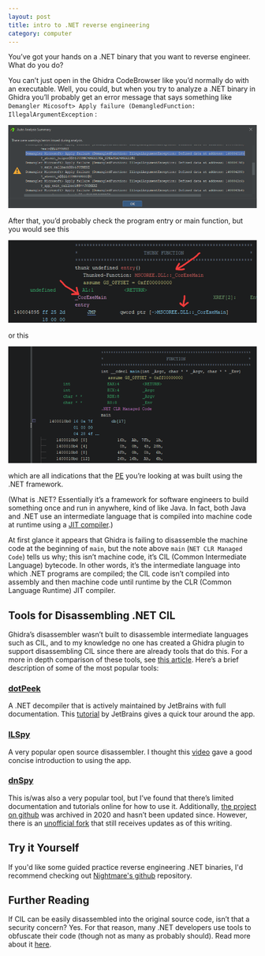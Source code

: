 ```yaml
---
layout: post
title: intro to .NET reverse engineering
category: computer
---
```

You’ve got your hands on a .NET binary that you want to reverse engineer. What do you do?

You can’t just open in the Ghidra CodeBrowser like you’d normally do with an executable. Well, you could, but when you try to analyze a .NET binary in Ghidra you’ll probably get an error message that says something like `Demangler Micosoft> Apply failure (DemangledFunction: IllegalArgumentException` :

![Untitled](./assets/images/dotnet_re/1.png)

After that, you’d probably check the program entry or main function, but you would see this

![Untitled](./assets/images/dotnet_re/2.png)

or this

![Untitled](./assets/images/dotnet_re/3.png)

which are all indications that the [PE](https://en.wikipedia.org/wiki/Portable_Executable) you’re looking at was built using the .NET framework.

(What is .NET? Essentially it’s a framework for software engineers to build something once and run in anywhere, kind of like Java. In fact, both Java and .NET use an intermediate language that is compiled into machine code at runtime using a [JIT compiler](https://en.wikipedia.org/wiki/Just-in-time_compilation).)

At first glance it appears that Ghidra is failing to disassemble the machine code at the beginning of `main`, but the note above `main` (`NET CLR Managed Code`) tells us why; this isn’t machine code, it’s CIL (Common Intermediate Language) bytecode. In other words, it’s the intermediate language into which .NET programs are compiled; the CIL code isn’t compiled into assembly and then machine code until runtime by the CLR (Common Language Runtime) JIT compiler.

## Tools for Disassembling .NET CIL

Ghidra’s disassembler wasn’t built to disassemble intermediate languages such as CIL, and to my knowledge no one has created a Ghidra plugin to support disassembling CIL since there are already tools that do this. For a more in depth comparison of these tools, see [this article](https://blog.ndepend.com/in-the-jungle-of-net-decompilers/). Here’s a brief description of some of the most popular tools:

### [dotPeek](https://www.jetbrains.com/decompiler/)

A .NET decompiler that is actively maintained by JetBrains with full documentation. This [tutorial](https://www.youtube.com/watch?v=msJVDzrHS2g) by JetBrains gives a quick tour around the app.

### [ILSpy](https://github.com/icsharpcode/ILSpy)

A very popular open source disassembler. I thought this [video](https://www.youtube.com/watch?v=RKfbdIqi0tw) gave a good concise introduction to using the app.

### [dnSpy](https://github.com/dnSpy/dnSpy)

This is/was also a very popular tool, but I’ve found that there’s limited documentation and tutorials online for how to use it. Additionally, [the project on github](https://github.com/dnSpy/dnSpy) was archived in 2020 and hasn’t been updated since. However, there is an [unofficial fork](https://github.com/dnSpyEx/dnSpy) that still receives updates as of this writing.

## Try it Yourself
If you'd like some guided practice reverse engineering .NET binaries, I'd recommend checking out [Nightmare's github](https://guyinatuxedo.github.io/21-dot_net/index.html) repository.

## Further Reading

If CIL can be easily disassembled into the original source code, isn’t that a security concern? Yes. For that reason, many .NET developers use tools to obfuscate their code (though not as many as probably should). Read more about it [here](https://www.inetsolution.com/blog/july-2008/net-obfuscation-a-waste-of-time).
